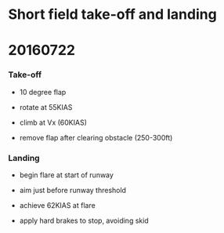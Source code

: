 # Short field take-off and landing

# 20160722

### Take-off

* 10 degree flap

* rotate at 55KIAS

* climb at Vx (60KIAS)

* remove flap after clearing obstacle (250-300ft)

### Landing

* begin flare at start of runway

* aim just before runway threshold

* achieve 62KIAS at flare

* apply hard brakes to stop, avoiding skid
